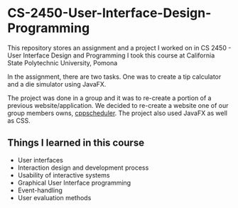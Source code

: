 # CS-2450-User-Interface-Design-Programming
This repository stores an assignment and a project I worked on in CS 2450 - User Interface Design and Programming
I took this course at California State Polytechnic University, Pomona

In the assignment, there are two tasks. One was to create a tip calculator and a die simulator using JavaFX.

The project was done in a group and it was to re-create a  portion of a previous website/application. We decided to re-create a website one of our group members owns, [cppscheduler](https://cppscheduler.com/scheduleBuilder). The project also used JavaFX as well as CSS.

## Things I learned in this course
- User interfaces
- Interaction design and development process
- Usability of interactive systems
- Graphical User Interface programming
- Event-handling
- User evaluation methods
